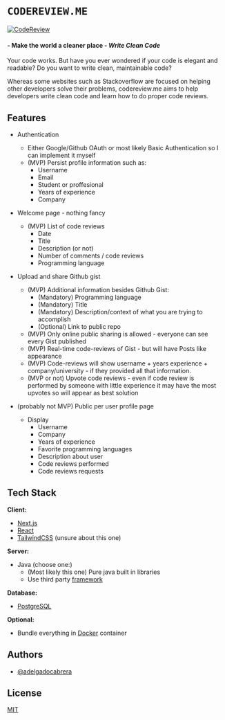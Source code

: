 
# `CODEREVIEW.ME` 

 [![CodeReview](https://www.bounteous.com/sites/default/files/insights/2019-06/previews/20190606_blog_code_review_limbo-_how_low_should_you_go_website.png)](https://github.com/CS601-F21/side-project-adelgadocabrera)

#### - Make the world a cleaner place - _Write Clean Code_ 

Your code works. But have you ever wondered if your code is elegant and readable? 
Do you want to write clean, maintainable code?

Whereas some websites such as Stackoverflow are focused on helping other developers solve their problems, 
codereview.me aims to help developers write clean code and learn how to do proper code reviews.


## Features

- Authentication
    - Either Google/Github OAuth or most likely Basic Authentication so I can implement it myself
    - (MVP) Persist profile information such as:
        - Username
        - Email
        - Student or proffesional 
        - Years of experience
        - Company

- Welcome page - nothing fancy
    - (MVP) List of code reviews
        - Date
        - Title
        - Description (or not)
        - Number of comments / code reviews
        - Programming language

- Upload and share Github gist
    - (MVP) Additional information besides Github Gist:
        - (Mandatory) Programming language
        - (Mandatory) Title
        - (Mandatory) Description/context of what you are trying to accomplish
        - (Optional) Link to public repo  
    - (MVP) Only online public sharing is allowed - everyone can see every Gist published
    - (MVP) Real-time code-reviews of Gist - but will have Posts like appearance
    - (MVP) Code-reviews will show username + years experience + company/university - if they provided all that 
        information. 
    - (MVP or not) Upvote code reviews - even if code review is performed by someone with little experience
        it may have the most upvotes so will appear as best solution

- (probably not MVP) Public per user profile page 
    - Display
        - Username
        - Company
        - Years of experience
        - Favorite programming languages 
        - Description about user
        - Code reviews performed
        - Code reviews requests


  
## Tech Stack

**Client:** 
- [Next.js](https://nextjs.org/)
- [React](https://reactjs.org/)
- [TailwindCSS](https://tailwindcss.com/) (unsure about this one)

**Server:** 
- Java (choose one:) 
    - (Most likely this one) Pure java built in libraries
    - Use third party [framework](https://hackr.io/blog/java-frameworks)

**Database:**
- [PostgreSQL](https://www.postgresql.org/)

**Optional:**
- Bundle everything in [Docker](https://www.docker.com/) container
  
## Authors

- [@adelgadocabrera](https://www.github.com/adelgadocabrera)

  
## License

[MIT](https://choosealicense.com/licenses/mit/)

  
